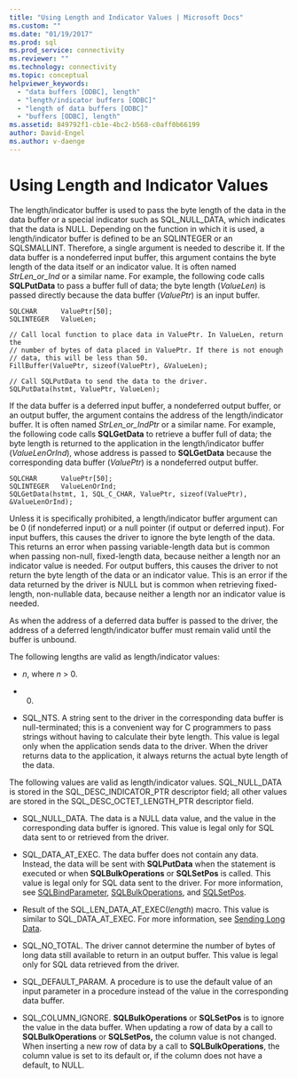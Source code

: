 ```yaml
---
title: "Using Length and Indicator Values | Microsoft Docs"
ms.custom: ""
ms.date: "01/19/2017"
ms.prod: sql
ms.prod_service: connectivity
ms.reviewer: ""
ms.technology: connectivity
ms.topic: conceptual
helpviewer_keywords: 
  - "data buffers [ODBC], length"
  - "length/indicator buffers [ODBC]"
  - "length of data buffers [ODBC]"
  - "buffers [ODBC], length"
ms.assetid: 849792f1-cb1e-4bc2-b568-c0aff0b66199
author: David-Engel
ms.author: v-daenge
---
```

# Using Length and Indicator Values
The length/indicator buffer is used to pass the byte length of the data in the data buffer or a special indicator such as SQL_NULL_DATA, which indicates that the data is NULL. Depending on the function in which it is used, a length/indicator buffer is defined to be an SQLINTEGER or an SQLSMALLINT. Therefore, a single argument is needed to describe it. If the data buffer is a nondeferred input buffer, this argument contains the byte length of the data itself or an indicator value. It is often named *StrLen_or_Ind* or a similar name. For example, the following code calls **SQLPutData** to pass a buffer full of data; the byte length (*ValueLen*) is passed directly because the data buffer (*ValuePtr*) is an input buffer.  
  
```  
SQLCHAR      ValuePtr[50];  
SQLINTEGER   ValueLen;  
  
// Call local function to place data in ValuePtr. In ValueLen, return the  
// number of bytes of data placed in ValuePtr. If there is not enough  
// data, this will be less than 50.  
FillBuffer(ValuePtr, sizeof(ValuePtr), &ValueLen);  
  
// Call SQLPutData to send the data to the driver.  
SQLPutData(hstmt, ValuePtr, ValueLen);  
```  
  
 If the data buffer is a deferred input buffer, a nondeferred output buffer, or an output buffer, the argument contains the address of the length/indicator buffer. It is often named *StrLen_or_IndPtr* or a similar name. For example, the following code calls **SQLGetData** to retrieve a buffer full of data; the byte length is returned to the application in the length/indicator buffer (*ValueLenOrInd*), whose address is passed to **SQLGetData** because the corresponding data buffer (*ValuePtr*) is a nondeferred output buffer.  
  
```  
SQLCHAR      ValuePtr[50];  
SQLINTEGER   ValueLenOrInd;  
SQLGetData(hstmt, 1, SQL_C_CHAR, ValuePtr, sizeof(ValuePtr), &ValueLenOrInd);  
```  
  
 Unless it is specifically prohibited, a length/indicator buffer argument can be 0 (if nondeferred input) or a null pointer (if output or deferred input). For input buffers, this causes the driver to ignore the byte length of the data. This returns an error when passing variable-length data but is common when passing non-null, fixed-length data, because neither a length nor an indicator value is needed. For output buffers, this causes the driver to not return the byte length of the data or an indicator value. This is an error if the data returned by the driver is NULL but is common when retrieving fixed-length, non-nullable data, because neither a length nor an indicator value is needed.  
  
 As when the address of a deferred data buffer is passed to the driver, the address of a deferred length/indicator buffer must remain valid until the buffer is unbound.  
  
 The following lengths are valid as length/indicator values:  
  
-   *n*, where *n* > 0.  
  
-   0.  
  
-   SQL_NTS. A string sent to the driver in the corresponding data buffer is null-terminated; this is a convenient way for C programmers to pass strings without having to calculate their byte length. This value is legal only when the application sends data to the driver. When the driver returns data to the application, it always returns the actual byte length of the data.  
  
 The following values are valid as length/indicator values. SQL_NULL_DATA is stored in the SQL_DESC_INDICATOR_PTR descriptor field; all other values are stored in the SQL_DESC_OCTET_LENGTH_PTR descriptor field.  
  
-   SQL_NULL_DATA. The data is a NULL data value, and the value in the corresponding data buffer is ignored. This value is legal only for SQL data sent to or retrieved from the driver.  
  
-   SQL_DATA_AT_EXEC. The data buffer does not contain any data. Instead, the data will be sent with **SQLPutData** when the statement is executed or when **SQLBulkOperations** or **SQLSetPos** is called. This value is legal only for SQL data sent to the driver. For more information, see [SQLBindParameter](../../../odbc/reference/syntax/sqlbindparameter-function.md), [SQLBulkOperations](../../../odbc/reference/syntax/sqlbulkoperations-function.md), and [SQLSetPos](../../../odbc/reference/syntax/sqlsetpos-function.md).  
  
-   Result of the SQL_LEN_DATA_AT_EXEC(*length*) macro. This value is similar to SQL_DATA_AT_EXEC. For more information, see [Sending Long Data](../../../odbc/reference/develop-app/sending-long-data.md).  
  
-   SQL_NO_TOTAL. The driver cannot determine the number of bytes of long data still available to return in an output buffer. This value is legal only for SQL data retrieved from the driver.  
  
-   SQL_DEFAULT_PARAM. A procedure is to use the default value of an input parameter in a procedure instead of the value in the corresponding data buffer.  
  
-   SQL_COLUMN_IGNORE. **SQLBulkOperations** or **SQLSetPos** is to ignore the value in the data buffer. When updating a row of data by a call to **SQLBulkOperations** or **SQLSetPos,** the column value is not changed. When inserting a new row of data by a call to **SQLBulkOperations**, the column value is set to its default or, if the column does not have a default, to NULL.
